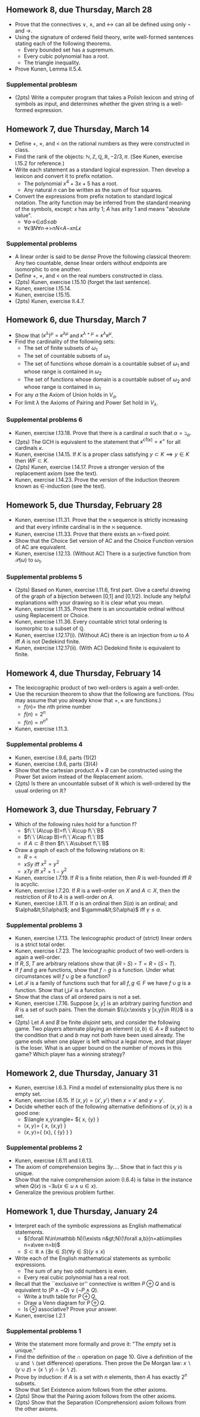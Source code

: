 ## Homework 8, due Thursday, March 28

* Prove that the connectives $\vee$, $\wedge$, and $\leftrightarrow$ can all be defined using only $\neg$ and $\rightarrow$.
* Using the signature of ordered field theory, write well-formed sentences stating each of the following theorems.
  * Every bounded set has a supremum.
  * Every cubic polynomial has a root.
  * The triangle inequality.
* Prove Kunen, Lemma II.5.4.

### Supplemental problesm

* (2pts) Write a computer program that takes a Polish lexicon and string of symbols as input, and determines whether the given string is a well-formed expression.

## Homework 7, due Thursday, March 14

* Define $+$, $\times$, and $<$ on the rational numbers as they were constructed in class.
* Find the rank of the objects: $\mathbb N,\mathbb Z,\mathbb Q,\mathbb R,-2/3,\pi$. (See Kunen, exercise I.15.2 for reference.)
* Write each statement as a standard logical expression. Then develop a lexicon and convert it to prefix notation.
  * The polynomial $x^4+3x+5$ has a root.
  * Any natural $n$ can be written as the sum of four squares.
* Convert the expressions from prefix notation to standard logical notation. The arity function may be inferred from the standard meaning of the symbols, except: $x$ has arity $1$; $A$ has arity $1$ and means "absolute value".
  * $\forall a\mathord{\rightarrow}\mathord{\in}aS\mathord{\leq}ab$
  * $\forall\epsilon\exists N\forall n\mathord{\rightarrow}\mathord{>}nN\mathord{<}A\mathord{-}xnL\epsilon$

### Supplemental problems

* A linear order is said to be *dense* Prove the following classical theorem: Any two  countable, dense linear orders without endpoints are isomorphic to one another.
* Define $+$, $\times$, and $<$ on the real numbers constructed in class.
* (2pts) Kunen, exercise I.15.10 (forget the last sentence).
* Kunen, exercise I.15.14.
* Kunen, exercise I.15.15.
* (2pts) Kunen, exercise II.4.7.

## Homework 6, due Thursday, March 7

* Show that $(\kappa^{\lambda})^\mu=\kappa^{\lambda\mu}$ and $\kappa^{\lambda+\mu}=\kappa^\lambda\kappa^\mu$.
* Find the cardinality of the following sets:
  * The set of finite subsets of $\omega_1$
  * The set of countable subsets of $\omega_1$
  * The set of functions whose domain is a countable subset of $\omega_1$ and whose range is contained in $\omega_2$
  * The set of functions whose domain is a countable subset of $\omega_2$ and whose range is contained in $\omega_1$
* For any $\alpha$ the Axiom of Union holds in $V_\alpha$.
* For limit $\lambda$ the Axioms of Pairing and Power Set hold in $V_\lambda$.

### Supplemental problems 6

* Kunen, exercise I.13.18. Prove that there is a cardinal $\alpha$ such that $\alpha=\beth_\alpha$.
* (2pts) The GCH is equivalent to the statement that $\kappa^{\mathrm{cf}(\kappa)}=\kappa^+$ for all cardinals $\kappa$.
* Kunen, exercise I.14.15. If $K$ is a proper class satisfying $y\subset K\implies y\in K$ then $WF\subset K$.
* (2pts) Kunen, exercise I.14.17. Prove a stronger version of the replacement axiom (see the text).
* Kunen, exercise I.14.23. Prove the version of the induction theorem known as $\in$-induction (see the text).

## Homework 5, due Thursday, February 28

* Kunen, exercise I.11.31. Prove that the $\aleph$ sequence is strictly increasing and that every infinite cardinal is in the $\aleph$ sequence.
* Kunen, exercise I.11.33. Prove that there exists an $\aleph$-fixed point.
* Show that the Choice Set version of AC and the Choice Function version of AC are equivalent.
* Kunen, exercise I.12.13. (Without AC) There is a surjective function from $\mathcal P(\omega)$ to $\omega_1$.

### Supplemental problems 5

* (2pts) Based on Kunen, exercise I.11.6, first part. Give a careful drawing of the graph of a bijection between [0,1] and [0,1/2). Include any helpful explanations with your drawing so it is clear what you mean.
* Kunen, exercise I.11.35. Prove there is an uncountable ordinal without using Replacement or Choice.
* Kunen, exercise I.11.36. Every countable strict total ordering is isomorphic to a subset of $\mathbb Q$.
* Kunen, exercise I.12.17(i). (Without AC) there is an injection from $\omega$ to $A$ iff $A$ is not Dedekind finite.
* Kunen, exercise I.12.17(ii). (With AC) Dedekind finite is equivalent to finite.

## Homework 4, due Thursday, February 14

* The lexicographic product of two well-orders is again a well-order.
* Use the recursion theorem to show that the following are functions. (You may assume that you already know that $+,\times$ are functions.)
  * $f(n)=$ the $n$th prime number
  * $f(n)=2^n$
  * $f(n)=n^{n^n}$
* Kunen, exercise I.11.3.

### Supplemental problems 4

* Kunen, exercise I.9.6, parts (1)(2)
* Kunen, exercise I.9.6, parts (3)(4)
* Show that the cartesian product $A\times B$ can be constructed using the Power Set axiom instead of the Replacement axiom.
* (2pts) Is there an uncountable subset of $\mathbb R$ which is well-ordered by the usual ordering on $\mathbb R$?

## Homework 3, due Thursday, February 7

* Which of the following rules hold for a function f?
  * $f\`\`(A\cup B)=f\`\`A\cup f\`\`B$
  * $f\`\`(A\cap B)=f\`\`A\cap f\`\`B$
  * if $A\subset B$ then $f\`\`A\subset f\`\`B$
* Draw a graph of each of the following relations on $\mathbb R$:
  * $R$ = &lt;
  * $xSy$ iff $x^2=y^2$
  * $xTy$ iff $x^2=1-y^2$
* Kunen, exercise I.7.19. If $R$ is a finite relation, then $R$ is well-founded iff $R$ is acyclic.
* Kunen, exercise I.7.20. If $R$ is a well-order on $X$ and $A\subset X$, then the restriction of $R$ to $A$ is a well-order on $A$.
* Kunen, exercise I.8.11. If $\alpha$ is an ordinal then $S(\alpha)$ is an ordinal; and $\alpha&lt;S(\alpha)$; and $\gamma&lt;S(\alpha)$ iff $\gamma\leq\alpha$.

### Supplemental problems 3

* Kunen, exercise I.7.13. The lexicographic product of (strict) linear orders is a strict total order.
* Kunen, exercise I.7.23. The lexicographic product of two well-orders is again a well-order.
* If $R,S,T$ are arbitrary relations show that $(R\circ S)\circ T=R\circ(S\circ T)$.
* If $f$ and $g$ are functions, show that $f\cap g$ is a function. Under what circumstances will $f\cup g$ be a function?
* Let $\mathcal F$ is a family of functions such that for all $f,g\in F$ we have $f\cup g$ is a function. Show that $\bigcup\mathcal F$ is a function.
* Show that the class of all ordered pairs is not a set.
* Kunen, exercise I.7.16. Suppose $[x,y]$ is an arbitrary pairing function and $R$ is a set of such pairs. Then the domain $\\{x:\exists y [x,y]\in R\\}$ is a set.
* (2pts) Let $A$ and $B$ be finite *disjoint* sets, and consider the following game. Two players alternate playing an element $\langle a,b\rangle\in A\times B$ subject to the condition that $a$ and $b$ may not *both* have been used already. The game ends when one player is left without a legal move, and that player is the loser. What is an upper bound on the number of moves in this game? Which player has a winning strategy?

## Homework 2, due Thursday, January 31

* Kunen, exercise I.6.3. Find a model of extensionality plus there is no empty set.
* Kunen, exercise I.6.15. If $\langle x,y\rangle=\langle x',y'\rangle$ then $x=x'$ and $y=y'$.
* Decide whether each of the following alternative definitions of $\langle x,y\rangle$ is a good one:
  * $\langle x,y\rangle= ${ x, {y} }
  * $\langle x,y\rangle=$ { x, {x,y} }
  * $\langle x,y\rangle=${ {x}, { {y} } }

### Supplemental problems 2

* Kunen, exercise I.6.11 and I.6.13.
* The axiom of comprehension begins $\exists y\ldots$. Show that in fact this $y$ is unique.
* Show that the naive comprehension axiom (I.6.4) is false in the instance when $Q(x)$ is $\neg\exists u(x\in u\wedge u\in x)$.
* Generalize the previous problem further.

## Homework 1, due Thursday, January 24

* Interpret each of the symbolic expressions as English mathematical statements.
  * $(\forall N\in\mathbb N)(\exists n&gt;N)(\forall a,b)(n=ab\implies n=a\vee n=b)$
  * $S\subset\mathbb R\wedge(\exists x\in S)(\forall y\in S)(y\leq x)$
* Write each of the English mathematical statements as symbolic expressions.
  * The sum of any two odd numbers is even.
  * Every real cubic polynomial has a real root.
* Recall that the ``exclusive or'' connective is written $P\oplus Q$ and is equivalent to $(P\wedge\neg Q)\vee(\neg P\wedge Q)$.
  * Write a truth table for $P\oplus Q$.
  * Draw a Venn diagram for $P\oplus Q$.
  * Is $\oplus$ associative? Prove your answer.
* Kunen, exercise I.2.1

### Supplemental problems 1

* Write the statement more formally and prove it: "The empty set is unique."
* Find the definition of the $\cap$ operation on page 10. Give a definition of the $\cup$ and $\smallsetminus$ (set difference) operations. Then prove the De Morgan law: $x\smallsetminus(y\cup z)=(x\smallsetminus y)\cap(x\smallsetminus z)$.
* Prove by induction: if $A$ is a set with $n$ elements, then $A$ has exactly $2^n$ subsets.
* Show that Set Existence axiom follows from the other axioms.
* (2pts) Show that the Pairing axiom follows from the other axioms.
* (2pts) Show that the Separation (Comprehension) axiom follows from the other axioms.

<script type='text/x-mathjax-config'>
  MathJax.Hub.Config({tex2jax: {inlineMath: [['$','$'], ['\\(','\\)']], processEscapes: true}});
</script>
<script src='https://cdnjs.cloudflare.com/ajax/libs/mathjax/2.7.2/MathJax.js?config=TeX-AMS_HTML'></script>
